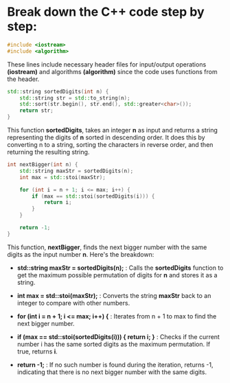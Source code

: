 # Break down the C++ code step by step:
```c++
#include <iostream>
#include <algorithm>
```
These lines include necessary header files for input/output operations **(iostream)** and algorithms **(algorithm)** since the code uses functions from the **<algorithm>** header.
```c++
std::string sortedDigits(int n) {
    std::string str = std::to_string(n);
    std::sort(str.begin(), str.end(), std::greater<char>());
    return str;
}
```
This function **sortedDigits**, takes an integer **n** as input and returns a string representing the digits of **n** sorted in descending order. It does this by converting n to a string, sorting the characters in reverse order, and then returning the resulting string.
```c++
int nextBigger(int n) {
    std::string maxStr = sortedDigits(n);
    int max = std::stoi(maxStr);

    for (int i = n + 1; i <= max; i++) {
        if (max == std::stoi(sortedDigits(i))) {
            return i;
        }
    }

    return -1;
}
```
This function, **nextBigger**, finds the next bigger number with the same digits as the input number **n**. Here's the breakdown:

- **std::string maxStr = sortedDigits(n);** : Calls the **sortedDigits** function to get the maximum possible permutation of digits for **n** and stores it as a string.

- **int max = std::stoi(maxStr);** : Converts the string **maxStr** back to an integer to compare with other numbers.

- **for (int i = n + 1; i <= max; i++) {** : Iterates from n + 1 to max to find the next bigger number.

- **if (max == std::stoi(sortedDigits(i))) { return i; }** : Checks if the current number i has the same sorted digits as the maximum permutation. If true, returns **i**.
- **return -1;** : If no such number is found during the iteration, returns -1, indicating that there is no next bigger number with the same digits.
